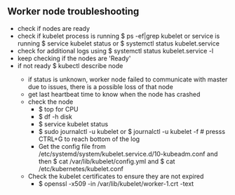 ## Worker node troubleshooting

- check if nodes are ready
- check if kubelet process is running $ ps -ef|grep kubelet or service is running $ service kubelet status or $ systemctl status kubelet.service
- check for additional logs using $ systemctl status kubelet.service -l
- keep checking if the nodes are 'Ready'
- if not ready $ kubectl describe node <node>
  - if status is unknown, worker node failed to communicate with master due to issues, there is a possible loss of that node
  - get last heartbeat time to know when the node has crashed
  - check the node 
    - $ top for CPU  
    - $ df -h disk
    - $ service kubelet status
    - $ sudo journalctl -u kubelet or $ journalctl -u kubelet -f   # presss CTRL+G to reach bottom of the log
    - Get the config file from /etc/systemd/system/kubelet.service.d/10-kubeadm.conf and then $ cat /var/lib/kubelet/config.yml and $ cat /etc/kubernetes/kubelet.conf
  - Check the kubelet certificates to ensure they are not expired
    - $ openssl -x509 -in /var/lib/kubelet/worker-1.crt -text 
